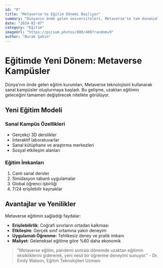 ```yaml
---
id: "9"
title: "Metaverse'te Eğitim Dönemi Başlıyor"
summary: "Dünyanın önde gelen üniversiteleri, Metaverse'te tam donanımlı sanal kampüsler açmaya hazırlanıyor."
date: "2024-02-07"
category: "Eğitim"
imageUrl: "https://picsum.photos/800/400?random=9"
author: "Burak Şahin"
---
```


# Eğitimde Yeni Dönem: Metaverse Kampüsler

Dünya'nın önde gelen eğitim kurumları, Metaverse teknolojisini kullanarak sanal kampüsler oluşturmaya başladı. Bu gelişme, uzaktan eğitimin geleceğini tamamen değiştirecek nitelikte görülüyor.

## Yeni Eğitim Modeli

### Sanal Kampüs Özellikleri
- Gerçekçi 3D derslikler
- İnteraktif laboratuvarlar
- Sanal kütüphane ve araştırma merkezleri
- Sosyal etkileşim alanları

### Eğitim İmkanları
1. Canlı sanal dersler
2. Simülasyon tabanlı uygulamalar
3. Global öğrenci işbirliği
4. 7/24 erişilebilir kaynaklar

## Avantajlar ve Yenilikler

Metaverse eğitimin sağladığı faydalar:
- **Erişilebilirlik**: Coğrafi sınırların ortadan kalkması
- **Etkileşim**: Gerçek sınıf ortamına yakın deneyim
- **Uygulamalı Öğrenme**: Tehlikesiz deney ve pratik imkanı
- **Maliyet**: Geleneksel eğitime göre %60 daha ekonomik

> "Metaverse eğitim, pandemi sonrası dönemde uzaktan eğitimin eksikliklerini gidererek, yeni nesil bir öğrenme deneyimi sunuyor." - Dr. Emily Watson, Eğitim Teknolojileri Uzmanı 